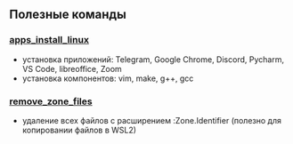 ## Полезные команды
### [apps_install_linux](https://github.com/Piankov-Michail/scripts/blob/main/apps_install_linux.sh)
* установка приложений: Telegram, Google Chrome, Discord, Pycharm, VS Code, libreoffice, Zoom
* установка компонентов: vim, make, g++, gcc
### [remove_zone_files](https://github.com/Piankov-Michail/scripts/blob/main/remove_zone_files)
* удаление всех файлов с расширением :Zone.Identifier (полезно для копировании файлов в WSL2)
